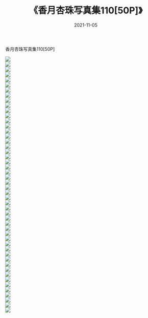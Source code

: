 ﻿---
layout: post
title:  《香月杏珠写真集110[50P]》
date:   2021-11-05
img: http://pic.660000.xyz/1:/性感/2021/香月杏珠写真集110[50P]/000.jpg
categories: [美女, 清纯, 唯美]
---

香月杏珠写真集110[50P]

  ![](http://pic.660000.xyz/1:/性感/2021/香月杏珠写真集110[50P]/001.jpg) <br> ![](http://pic.660000.xyz/1:/性感/2021/香月杏珠写真集110[50P]/002.jpg) <br> ![](http://pic.660000.xyz/1:/性感/2021/香月杏珠写真集110[50P]/003.jpg) <br> ![](http://pic.660000.xyz/1:/性感/2021/香月杏珠写真集110[50P]/004.jpg) <br> ![](http://pic.660000.xyz/1:/性感/2021/香月杏珠写真集110[50P]/005.jpg) <br> ![](http://pic.660000.xyz/1:/性感/2021/香月杏珠写真集110[50P]/006.jpg) <br> ![](http://pic.660000.xyz/1:/性感/2021/香月杏珠写真集110[50P]/007.jpg) <br> ![](http://pic.660000.xyz/1:/性感/2021/香月杏珠写真集110[50P]/008.jpg) <br> ![](http://pic.660000.xyz/1:/性感/2021/香月杏珠写真集110[50P]/009.jpg) <br> ![](http://pic.660000.xyz/1:/性感/2021/香月杏珠写真集110[50P]/010.jpg) <br> ![](http://pic.660000.xyz/1:/性感/2021/香月杏珠写真集110[50P]/011.jpg) <br> ![](http://pic.660000.xyz/1:/性感/2021/香月杏珠写真集110[50P]/012.jpg) <br> ![](http://pic.660000.xyz/1:/性感/2021/香月杏珠写真集110[50P]/013.jpg) <br> ![](http://pic.660000.xyz/1:/性感/2021/香月杏珠写真集110[50P]/014.jpg) <br> ![](http://pic.660000.xyz/1:/性感/2021/香月杏珠写真集110[50P]/015.jpg) <br> ![](http://pic.660000.xyz/1:/性感/2021/香月杏珠写真集110[50P]/016.jpg) <br> ![](http://pic.660000.xyz/1:/性感/2021/香月杏珠写真集110[50P]/017.jpg) <br> ![](http://pic.660000.xyz/1:/性感/2021/香月杏珠写真集110[50P]/018.jpg) <br> ![](http://pic.660000.xyz/1:/性感/2021/香月杏珠写真集110[50P]/019.jpg) <br> ![](http://pic.660000.xyz/1:/性感/2021/香月杏珠写真集110[50P]/020.jpg) <br> ![](http://pic.660000.xyz/1:/性感/2021/香月杏珠写真集110[50P]/021.jpg) <br> ![](http://pic.660000.xyz/1:/性感/2021/香月杏珠写真集110[50P]/022.jpg) <br> ![](http://pic.660000.xyz/1:/性感/2021/香月杏珠写真集110[50P]/023.jpg) <br> ![](http://pic.660000.xyz/1:/性感/2021/香月杏珠写真集110[50P]/024.jpg) <br> ![](http://pic.660000.xyz/1:/性感/2021/香月杏珠写真集110[50P]/025.jpg) <br> ![](http://pic.660000.xyz/1:/性感/2021/香月杏珠写真集110[50P]/026.jpg) <br> ![](http://pic.660000.xyz/1:/性感/2021/香月杏珠写真集110[50P]/027.jpg) <br> ![](http://pic.660000.xyz/1:/性感/2021/香月杏珠写真集110[50P]/028.jpg) <br> ![](http://pic.660000.xyz/1:/性感/2021/香月杏珠写真集110[50P]/029.jpg) <br> ![](http://pic.660000.xyz/1:/性感/2021/香月杏珠写真集110[50P]/030.jpg) <br> ![](http://pic.660000.xyz/1:/性感/2021/香月杏珠写真集110[50P]/031.jpg) <br> ![](http://pic.660000.xyz/1:/性感/2021/香月杏珠写真集110[50P]/032.jpg) <br> ![](http://pic.660000.xyz/1:/性感/2021/香月杏珠写真集110[50P]/033.jpg) <br> ![](http://pic.660000.xyz/1:/性感/2021/香月杏珠写真集110[50P]/034.jpg) <br> ![](http://pic.660000.xyz/1:/性感/2021/香月杏珠写真集110[50P]/035.jpg) <br> ![](http://pic.660000.xyz/1:/性感/2021/香月杏珠写真集110[50P]/036.jpg) <br> ![](http://pic.660000.xyz/1:/性感/2021/香月杏珠写真集110[50P]/037.jpg) <br> ![](http://pic.660000.xyz/1:/性感/2021/香月杏珠写真集110[50P]/038.jpg) <br> ![](http://pic.660000.xyz/1:/性感/2021/香月杏珠写真集110[50P]/039.jpg) <br> ![](http://pic.660000.xyz/1:/性感/2021/香月杏珠写真集110[50P]/040.jpg) <br> ![](http://pic.660000.xyz/1:/性感/2021/香月杏珠写真集110[50P]/041.jpg) <br> ![](http://pic.660000.xyz/1:/性感/2021/香月杏珠写真集110[50P]/042.jpg) <br> ![](http://pic.660000.xyz/1:/性感/2021/香月杏珠写真集110[50P]/043.jpg) <br> ![](http://pic.660000.xyz/1:/性感/2021/香月杏珠写真集110[50P]/044.jpg) <br> ![](http://pic.660000.xyz/1:/性感/2021/香月杏珠写真集110[50P]/045.jpg) <br> ![](http://pic.660000.xyz/1:/性感/2021/香月杏珠写真集110[50P]/046.jpg) <br> ![](http://pic.660000.xyz/1:/性感/2021/香月杏珠写真集110[50P]/047.jpg) <br> ![](http://pic.660000.xyz/1:/性感/2021/香月杏珠写真集110[50P]/048.jpg) <br> ![](http://pic.660000.xyz/1:/性感/2021/香月杏珠写真集110[50P]/049.jpg) <br> ![](http://pic.660000.xyz/1:/性感/2021/香月杏珠写真集110[50P]/050.jpg) <br>